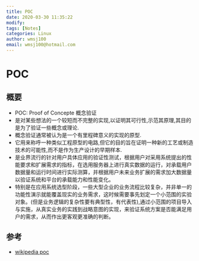 ```yaml
---
title: POC
date: 2020-03-30 11:35:22
modify: 
tags: [Notes]
categories: Linux
author: wmsj100
email: wmsj100@hotmail.com
---
```


# POC

## 概要

- POC: Proof of Concepte 概念验证
- 是对某些想法的一个较短而不完整的实现,以证明其可行性,示范其原理,其目的是为了验证一些概念或理论.
- 概念验证通常被认为是一个有里程碑意义的实现的原型.
- 它用来称呼一种类似工程原型的电路,但它的目的旨在证明一种新的工艺或制造技术的可能性,而不是作为生产设计的早期样本.
- 是业界流行的针对用户具体应用的验证性测试，根据用户对采用系统提出的性能要求和扩展需求的指标，在选用服务器上进行真实数据的运行，对承载用户数据量和运行时间进行实际测算，并根据用户未来业务扩展的需求加大数据量以验证系统和平台的承载能力和性能变化。
- 特别是在应用系统选型阶段，一些大型企业的业务流程比较复杂，并非单一的功能性演示就能覆盖现实的业务需求，这时候需要事先划定一个小范围的实验对象。(但是业务逻辑的复杂性要有典型性，有代表性),通过小范围的项目导入与实施，从真实业务的实践到战略意图的实现，来验证系统方案是否能满足用户的需求，从而作出更客观更准确的判断。

## 参考

- [wikipedia poc](https://zh.wikipedia.org/wiki/%E6%A6%82%E5%BF%B5%E9%AA%8C%E8%AF%81)
